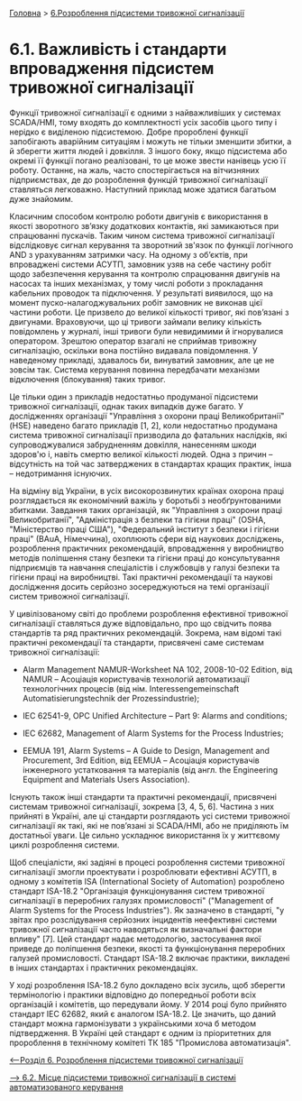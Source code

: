 [Головна](README.md) > [6.Розроблення підсистеми тривожної сигналізації](6.md)

# 6.1. Важливість і стандарти впровадження підсистем тривожної сигналізації 

Функції тривожної сигналізації є одними з найважливіших у системах SCADA/HMI, тому входять до комплектності усіх засобів цього типу і нерідко є виділеною підсистемою. Добре пророблені функції запобігають аварійним ситуаціям і можуть не тільки зменшити збитки, а й зберегти життя людей і довкілля. З іншого боку, якщо підсистема або окремі її функції погано реалізовані, то це може звести нанівець усю її роботу. Останнє, на жаль, часто спостерігається на вітчизняних підприємствах, де до розроблення функцій тривожної сигналізації ставляться легковажно. Наступний приклад може здатися багатьом дуже знайомим. 

Класичним способом контролю роботи двигунів є використання в якості зворотного зв’язку додаткових контактів, які замикаються при спрацюванні пускачів. Таким чином система тривожної сигналізації відслідковує сигнал керування та зворотний зв'язок по функції логічного AND з урахуванням затримки часу. На одному з об’єктів, при впроваджені системи АСУТП, замовник узяв на себе частину робіт щодо забезпечення керування та контролю спрацювання двигунів на насосах та інших механізмах, у тому числі роботи з прокладання кабельних проводок та підключення. У результаті виявилося, що на момент пуско-налагоджувальних робіт замовник не виконав цієї частини роботи. Це призвело до великої кількості тривог, які пов’язані з двигунами. Враховуючи, що ці тривоги займали велику кількість повідомлень у журналі, інші тривоги були невидимими й ігнорувалися оператором. Зрештою оператор взагалі не сприймав тривожну сигналізацію, оскільки вона постійно видавала повідомлення. У наведеному прикладі, здавалось би, винуватий замовник, але це не зовсім так. Система керування повинна передбачати механізми відключення (блокування) таких тривог. 

Це тільки один з прикладів недостатньо продуманої підсистеми тривожної сигналізації, однак таких випадків дуже багато. У дослідженнях організації "Управління з охорони праці Великобританії" (HSE) наведено багато прикладів [1, 2], коли недостатньо продумана система тривожної сигналізації призводила до фатальних наслідків, які супроводжувалися забрудненням довкілля, нанесенням шкоди здоров'ю і, навіть смертю великої кількості людей. Одна з причин – відсутність на той час затверджених в стандартах кращих практик, інша – недотримання існуючих.

На відміну від України, в усіх високорозвинутих країнах охорона праці розглядається як економічний важіль у боротьбі з необґрунтованими збитками. Завдання таких організацій, як "Управління з охорони праці Великобританії", "Адміністрація з безпеки та гігієни праці" (OSHA, "Міністерство праці США"), "Федеральний інститут з безпеки і гігієни праці" (ВАuА, Німеччина), охоплюють сфери від наукових досліджень, розроблення практичних рекомендацій, впровадження у виробництво методів поліпшення стану безпеки та гігієни праці до консультування підприємців та навчання спеціалістів і службовців у галузі безпеки та гігієни праці на виробництві. Такі практичні рекомендації та наукові дослідження досить серйозно зосереджуються на темі організації систем тривожної сигналізації. 

У цивілізованому світі до проблеми розроблення ефективної тривожної сигналізації ставляться дуже відповідально, про що свідчить поява стандартів та ряд практичних рекомендацій. Зокрема, нам відомі такі практичні рекомендації та стандарти, присвячені саме системам тривожної сигналізації: 

- Alarm Management NAMUR-Worksheet NA 102, 2008-10-02 Edition, від NAMUR – Асоціація користувачів технологій автоматизації технологічних процесів (від нім. Interessengemeinschaft Automatisierungstechnik der Prozessindustrie);

- IEC 62541-9, OPC Unified Architecture – Part 9: Alarms and conditions;

- IEC 62682, Management of Alarm Systems for the Process Industries;

- EEMUA 191, Alarm Systems – A Guide to Design, Management and Procurement, 3rd Edition, від EEMUA – Асоціація користувачів інженерного устатковання та матеріалів (від англ. the Engineering Equipment and Materials Users Association).

Існують також інші стандарти та практичні рекомендації, присвячені системам тривожної сигналізації, зокрема [3, 4, 5, 6]. Частина з них прийняті в Україні, але ці стандарти розглядають усі системи тривожної сигналізації як такі, які не пов’язані зі SCADA/HMI, або не приділяють їм достатньої уваги. Це сильно ускладнює використання їх у життєвому циклі розроблення системи.   

   Щоб спеціалісти, які задіяні в процесі розроблення системи тривожної сигналізації змогли проектувати і розроблювати ефективні АСУТП, в одному з комітетів ISA (International Society of Automation) розроблено стандарт ISA-18.2 "Організація функціонування систем тривожної сигналізації в переробних галузях промисловості" ("Management of Alarm Systems for the Process Industries"). Як зазначено в стандарті, "у звітах про розслідування серйозних інцидентів неефективні системи тривожної сигналізації часто наводяться як визначальні фактори впливу" [7]. Цей стандарт надає методологію, застосування якої приведе до поліпшення безпеки, якості та функціонування переробних галузей промисловості. Стандарт ISA-18.2 включає практики, викладені в інших стандартах і практичних рекомендаціях. 

У ході розроблення ISA-18.2 було докладено всіх зусиль, щоб зберегти термінологію і практики відповідно до попередньої роботи всіх організацій і комітетів, що передували йому. У 2014 році було прийнято стандарт IEC 62682, який є аналогом ISA-18.2. Це значить, що даний стандарт можна гармонізувати з українськими хоча б методом підтвердження. В Україні цей стандарт є одним із пріоритетних для пророблення в технічному комітеті ТК 185 "Промислова автоматизація".  

[<--Розділ 6. Розроблення підсистеми тривожної сигналізації](6.md)

[--> 6.2. Місце підсистеми тривожної сигналізації в системі автоматизованого керування](6_2.md)